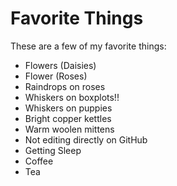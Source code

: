 # Favorite Things

These are a few of my favorite things:

- Flowers (Daisies)
- Flower (Roses)
- Raindrops on roses
- Whiskers on boxplots!!
- Whiskers on puppies
- Bright copper kettles
- Warm woolen mittens
- Not editing directly on GitHub
- Getting Sleep
- Coffee
- Tea
